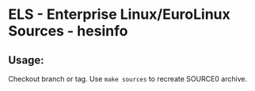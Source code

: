 # ELS - Enterprise Linux/EuroLinux Sources - hesinfo
 
## Usage:
  Checkout branch or tag. Use `make sources` to recreate  SOURCE0 archive.
